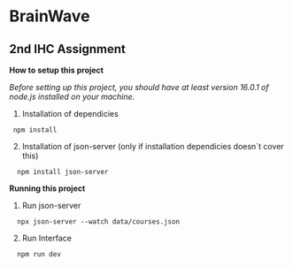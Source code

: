 # BrainWave
## 2nd IHC Assignment


**How to setup this project**

*Before setting up this project, you should have at least version 16.0.1 of node.js installed on your machine.*

1. Installation of dependicies

```
 npm install
```

2. Installation of json-server (only if installation dependicies doesn´t cover this)

```
  npm install json-server
``` 
 
**Running this project**

1. Run json-server
```
  npx json-server --watch data/courses.json
```

2. Run Interface

```
  npm run dev
```
